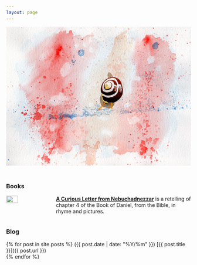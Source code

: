 ```yaml
---
layout: page
---
```


<img src="/assets/homepage/Snail.jpg" height="50%" width="100%" style="margin: 0px 0px 20px 0px; float: center;">

<h3>Books</h3>

<a href="https://www.amazon.co.uk/Curious-Letter-Nebuchadnezzar-John-Holden/dp/B09FS5DSJK?pldnSite=1"><img src="/assets/homepage/Nebuchadnezzar.jpg" height="25%" width="25%" style="margin: 0px 10px 20px 0px; float: left;">
<b>A Curious Letter from Nebuchadnezzar</b></a> is a retelling of chapter 4 of the Book of Daniel, from the Bible, in rhyme and pictures.
<div style="clear: both;"></div>

<h3>Blog</h3>

{% for post in site.posts %}
<span class="date-home">({{ post.date | date: "%Y/%m" }})</span> [{{ post.title }}]({{ post.url }}) <br>
{% endfor %}
